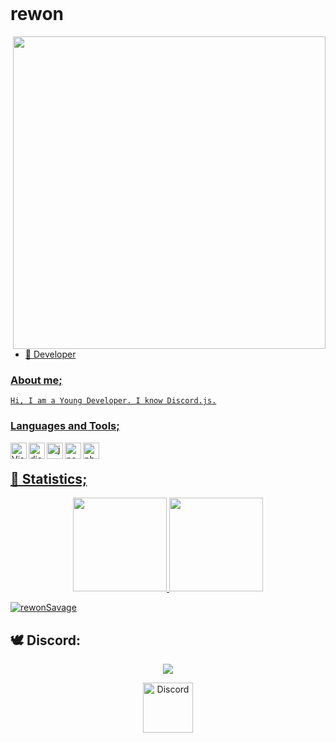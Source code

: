 
<br>
<h1>rewon</h1>
<a href=" https://discord.gg/B9uBrGT4Q6"> <img width="500" src="https://cdn.discordapp.com/attachments/806447857686020096/808672589328285706/standard_1.gif" align="right"/>


<br> 

- 🌱 Developer  <br/>

### About me;
	
	Hi, I am a Young Developer. I know Discord.js.

### Languages and Tools;

<img align="left" alt="Visual Studio Code" width="26px" src="https://i.imgur.com/LwSdAlE.png" />
<img align="left" alt="discord.js" width="26px" src="https://i.imgur.com/SI1DZf3.png" />
<img align="left" alt="js" width="26px" src="https://i.imgur.com/3u1wzwE.png" />
<img align="left" alt="node.js" width="26px" src="https://i.imgur.com/tYLFZBh.png" /> 
<img align="left" alt="photoshop" width="26px" src="https://i.imgur.com/OC1RcS5.jpg" /> <br />

## 🍁 Statistics;
<p align="center">
  <a href="https://github.com/rewonSavage">
<img height="150em" src="https://github-readme-stats.vercel.app/api/top-langs/?username=rewonSavage&layout=compact&theme=material-palenight&langs_count=12" />
<img height="150em" src="https://github-readme-stats.vercel.app/api?username=rewonSavage&show_icons=true&include_all_commits=true&theme=material-palenight" /> <br>
	<center> 
 <p align="left"> <img src="https://komarev.com/ghpvc/?username=rewonSavage" alt="rewonSavage" /> </p>
	  </center>
  </a>
</p>

## 🕊 Discord:


  <div align="center"><img href="https://github.com/Maze-Development" src="https://discord.c99.nl/widget/theme-2/356106336146292736.png"></div>

<p align="center">
<a href=" https://discord.gg/B9uBrGT4Q6">
    <img src="https://cdn.discordapp.com/emojis/818107220566343682.png?v=1%22%3E" alt="Discord" width="80"/>
  </a>
